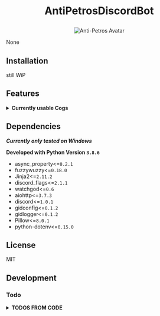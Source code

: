 # <p align="center">AntiPetrosDiscordBot</p> #


<p align="center"><img src="../misc/images/AntiPetros_for_readme.png" alt="Anti-Petros Avatar"/></p>


None


## Installation

still WiP





## Features ##

<details><summary><b>Currently usable Cogs</b></summary><blockquote>


### <p align="center">[Administration](/antipetros_discordbot/cogs/admin_cog.py)</p> ###

<details><summary><b>Description</b></summary><blockquote>

    None

</blockquote></details>

<details><summary><b>Commands</b></summary><blockquote>

- > add_to_blacklist

- > delete_msg

- > die

- > list_configs

- > overwrite_config

- > reload_all

- > remove_from_blacklist

- > send_config

- > tell_uptime

</blockquote></details>

---


### <p align="center">[GeneralDebug](/antipetros_discordbot/cogs/dev_cogs/general_debug_cog.py)</p> ###

<details><summary><b>Description</b></summary><blockquote>

    None

</blockquote></details>

<details><summary><b>Commands</b></summary><blockquote>

- > all_info_from_command_trigger

- > last_message

- > message_by_id

</blockquote></details>

---


### <p align="center">[ImageManipulator](/antipetros_discordbot/cogs/general_cogs/image_manipulation_cog.py)</p> ###

<details><summary><b>Description</b></summary><blockquote>

    None

</blockquote></details>

<details><summary><b>Commands</b></summary><blockquote>

- > antistasify

- > available_stamps

- > flag_test

- > member_avatar

</blockquote></details>

---


### <p align="center">[SaveLink](/antipetros_discordbot/cogs/general_cogs/save_link_cog.py)</p> ###

<details><summary><b>Description</b></summary><blockquote>


An extension Cog to let users temporary save links.

Saved links get posted to a certain channel and deleted after the specified time period from that channel (default in config).
Deleted links are kept in the bots database and can always be retrieved by fuzzy matched name.

Checks against a blacklist of urls and a blacklist of words, to not store malicious links.

cogs_config.ini section: self.config_name

currently implemented config options:

- 'allowed_roles' --> comma-seperated-list of role names
(eg: Dev_helper, Admin) !names have to match completely and are case-sensitive!

- 'allowed_channels' --> comma-seperated-list of channel names
(eg: bot-development-and-testing, general-dev-stuff) !names have to match completely and are case-sensitive!

- 'link_channel' --> channel id for the channel that is used as 'storage', where the bot posts the saved links for the time period
(eg: 645930607683174401)

- 'delete_all_allowed_roles' --> comma-seperated-list of role names that are allowed to clear the link Database, all links will be lost.
will propably be turned into user id list

- bad_link_image_path/bad_link_image_name --> file_path or appdata file name to an image to use when answering to an forbidden link (None means no image)


- default_storage_days --> integer of days to default to if user does not specifiy amount of time to keep link
(eg: 7)

- member_to_notifiy_bad_link --> comma-seperated-list of user_ids of users that should be notified per DM when an bad link is posted.

- notify_with_link --> boolean if the notification DM should include the bad link


</blockquote></details>

<details><summary><b>Commands</b></summary><blockquote>

- > clear_all_links

- > delete_link

- > get_all_links

- > get_forbidden_list

- > get_link

- > save_link

</blockquote></details>

---


### <p align="center">[SaveSuggestion](/antipetros_discordbot/cogs/general_cogs/save_suggestion_cog.py)</p> ###

<details><summary><b>Description</b></summary><blockquote>

    None

</blockquote></details>

<details><summary><b>Commands</b></summary><blockquote>

- > clear_all_suggestions

- > remove_all_my_data

- > request_my_data

- > retrieve_all

- > unsave_suggestion

</blockquote></details>

---


### <p align="center">[TestPlayground](/antipetros_discordbot/cogs/general_cogs/test_playground_cog.py)</p> ###

<details><summary><b>Description</b></summary><blockquote>

    None

</blockquote></details>

<details><summary><b>Commands</b></summary><blockquote>

- > FAQ_you

- > big_message

- > changesettings

- > check_md_helper

- > check_md_helper_specific

- > embed_experiment

- > furthermore_do_you_want_to_say_something

- > map_changed

- > request_server_restart

- > roll

</blockquote></details>

---

</blockquote></details>

## Dependencies ##

***Currently only tested on Windows***

**Developed with Python Version `3.8.6`**

- async_property<=`0.2.1`
- fuzzywuzzy<=`0.18.0`
- Jinja2<=`2.11.2`
- discord_flags<=`2.1.1`
- watchgod<=`0.6`
- aiohttp<=`3.7.3`
- discord<=`1.0.1`
- gidconfig<=`0.1.2`
- gidlogger<=`0.1.2`
- Pillow<=`8.0.1`
- python-dotenv<=`0.15.0`





## License

MIT

## Development


### Todo ###

<details><summary><b>TODOS FROM CODE</b></summary>

#### todo [\_\_main\_\_.py](/antipetros_discordbot/__main__.py): ####


- [ ] [\_\_main\_\_.py line 49:](/antipetros_discordbot/__main__.py#L49) `maybe put these functions into the Bot class or make an bot builder class`


- [ ] [\_\_main\_\_.py line 70:](/antipetros_discordbot/__main__.py#L70) `Deal wit the tripple or quadrouple redundancy in regards to the env file`


- [ ] [\_\_main\_\_.py line 121:](/antipetros_discordbot/__main__.py#L121) `make as embed`


---


#### todo [admin_cog.py](/antipetros_discordbot/cogs/admin_cog.py): ####


- [ ] [admin_cog.py line 185:](/antipetros_discordbot/cogs/admin_cog.py#L185) `make as embed`


- [ ] [admin_cog.py line 205:](/antipetros_discordbot/cogs/admin_cog.py#L205) `make as embed`


- [ ] [admin_cog.py line 224:](/antipetros_discordbot/cogs/admin_cog.py#L224) `make as embed`


- [ ] [admin_cog.py line 230:](/antipetros_discordbot/cogs/admin_cog.py#L230) `make as embed`


- [ ] [admin_cog.py line 240:](/antipetros_discordbot/cogs/admin_cog.py#L240) `make as embed`


- [ ] [admin_cog.py line 246:](/antipetros_discordbot/cogs/admin_cog.py#L246) `make as embed`


- [ ] [admin_cog.py line 252:](/antipetros_discordbot/cogs/admin_cog.py#L252) `make as embed`


- [ ] [admin_cog.py line 262:](/antipetros_discordbot/cogs/admin_cog.py#L262) `make as embed`


- [ ] [admin_cog.py line 266:](/antipetros_discordbot/cogs/admin_cog.py#L266) `make as embed`


- [ ] [admin_cog.py line 274:](/antipetros_discordbot/cogs/admin_cog.py#L274) `make as embed`


- [ ] [admin_cog.py line 277:](/antipetros_discordbot/cogs/admin_cog.py#L277) `make as embed`


- [ ] [admin_cog.py line 279:](/antipetros_discordbot/cogs/admin_cog.py#L279) `make as embed`


- [ ] [admin_cog.py line 289:](/antipetros_discordbot/cogs/admin_cog.py#L289) `make as embed`


- [ ] [admin_cog.py line 294:](/antipetros_discordbot/cogs/admin_cog.py#L294) `make as embed`


- [ ] [admin_cog.py line 306:](/antipetros_discordbot/cogs/admin_cog.py#L306) `make as embed`


- [ ] [admin_cog.py line 309:](/antipetros_discordbot/cogs/admin_cog.py#L309) `make as embed`


- [ ] [admin_cog.py line 311:](/antipetros_discordbot/cogs/admin_cog.py#L311) `make as embed`


- [ ] [admin_cog.py line 322:](/antipetros_discordbot/cogs/admin_cog.py#L322) `make as embed`


---


#### todo [general_debug_cog.py](/antipetros_discordbot/cogs/dev_cogs/general_debug_cog.py): ####


- [ ] [general_debug_cog.py line 46:](/antipetros_discordbot/cogs/dev_cogs/general_debug_cog.py#L46) `create regions for this file`


- [ ] [general_debug_cog.py line 47:](/antipetros_discordbot/cogs/dev_cogs/general_debug_cog.py#L47) `Document and Docstrings`


---


#### todo [image_manipulation_cog.py](/antipetros_discordbot/cogs/general_cogs/image_manipulation_cog.py): ####


- [ ] [image_manipulation_cog.py line 48:](/antipetros_discordbot/cogs/general_cogs/image_manipulation_cog.py#L48) `create regions for this file`


- [ ] [image_manipulation_cog.py line 49:](/antipetros_discordbot/cogs/general_cogs/image_manipulation_cog.py#L49) `Document and Docstrings`


- [ ] [image_manipulation_cog.py line 233:](/antipetros_discordbot/cogs/general_cogs/image_manipulation_cog.py#L233) `make as embed`


- [ ] [image_manipulation_cog.py line 243:](/antipetros_discordbot/cogs/general_cogs/image_manipulation_cog.py#L243) `make as embed`


- [ ] [image_manipulation_cog.py line 247:](/antipetros_discordbot/cogs/general_cogs/image_manipulation_cog.py#L247) `make as embed`


- [ ] [image_manipulation_cog.py line 254:](/antipetros_discordbot/cogs/general_cogs/image_manipulation_cog.py#L254) `make as embed`


- [ ] [image_manipulation_cog.py line 258:](/antipetros_discordbot/cogs/general_cogs/image_manipulation_cog.py#L258) `maybe make extra attribute for input format, check what is possible and working. else make a generic format list`


- [ ] [image_manipulation_cog.py line 272:](/antipetros_discordbot/cogs/general_cogs/image_manipulation_cog.py#L272) `make as embed`


- [ ] [image_manipulation_cog.py line 279:](/antipetros_discordbot/cogs/general_cogs/image_manipulation_cog.py#L279) `remove this, or move to debug`


- [ ] [image_manipulation_cog.py line 286:](/antipetros_discordbot/cogs/general_cogs/image_manipulation_cog.py#L286) `make as embed`


- [ ] [image_manipulation_cog.py line 289:](/antipetros_discordbot/cogs/general_cogs/image_manipulation_cog.py#L289) `make as embed`


- [ ] [image_manipulation_cog.py line 307:](/antipetros_discordbot/cogs/general_cogs/image_manipulation_cog.py#L307) `make as embed`


---


#### todo [save_link_cog.py](/antipetros_discordbot/cogs/general_cogs/save_link_cog.py): ####


- [ ] [save_link_cog.py line 81:](/antipetros_discordbot/cogs/general_cogs/save_link_cog.py#L81) `refractor 'get_forbidden_list' to not use temp directory but send as filestream or so`


- [ ] [save_link_cog.py line 83:](/antipetros_discordbot/cogs/general_cogs/save_link_cog.py#L83) `need help figuring out how to best check bad link or how to format/normalize it`


- [ ] [save_link_cog.py line 85:](/antipetros_discordbot/cogs/general_cogs/save_link_cog.py#L85) `Add Method to add forbidden url words and forbidden links`


- [ ] [save_link_cog.py line 87:](/antipetros_discordbot/cogs/general_cogs/save_link_cog.py#L87) `check if everything is documented`


- [ ] [save_link_cog.py line 251:](/antipetros_discordbot/cogs/general_cogs/save_link_cog.py#L251) `make as embed`


- [ ] [save_link_cog.py line 262:](/antipetros_discordbot/cogs/general_cogs/save_link_cog.py#L262) `make as embed`


- [ ] [save_link_cog.py line 284:](/antipetros_discordbot/cogs/general_cogs/save_link_cog.py#L284) `make as embed, also change to only get raw data from datastoragehandler`


- [ ] [save_link_cog.py line 309:](/antipetros_discordbot/cogs/general_cogs/save_link_cog.py#L309) `make as embed`


- [ ] [save_link_cog.py line 319:](/antipetros_discordbot/cogs/general_cogs/save_link_cog.py#L319) `make as embed`


- [ ] [save_link_cog.py line 342:](/antipetros_discordbot/cogs/general_cogs/save_link_cog.py#L342) `refractor that monster of an function`


- [ ] [save_link_cog.py line 364:](/antipetros_discordbot/cogs/general_cogs/save_link_cog.py#L364) `make as embed`


- [ ] [save_link_cog.py line 389:](/antipetros_discordbot/cogs/general_cogs/save_link_cog.py#L389) `make as embed`


- [ ] [save_link_cog.py line 450:](/antipetros_discordbot/cogs/general_cogs/save_link_cog.py#L450) `Docstring`


- [ ] [save_link_cog.py line 557:](/antipetros_discordbot/cogs/general_cogs/save_link_cog.py#L557) `Add logging`


---


#### todo [save_suggestion_cog.py](/antipetros_discordbot/cogs/general_cogs/save_suggestion_cog.py): ####


- [ ] [save_suggestion_cog.py line 48:](/antipetros_discordbot/cogs/general_cogs/save_suggestion_cog.py#L48) `create report generator in different formats, at least json and Html, probably also as embeds and Markdown`


- [ ] [save_suggestion_cog.py line 50:](/antipetros_discordbot/cogs/general_cogs/save_suggestion_cog.py#L50) `Document and Docstrings`


- [ ] [save_suggestion_cog.py line 144:](/antipetros_discordbot/cogs/general_cogs/save_suggestion_cog.py#L144) `make as embed`


- [ ] [save_suggestion_cog.py line 175:](/antipetros_discordbot/cogs/general_cogs/save_suggestion_cog.py#L175) `make as embed`


- [ ] [save_suggestion_cog.py line 184:](/antipetros_discordbot/cogs/general_cogs/save_suggestion_cog.py#L184) `make as embed`


- [ ] [save_suggestion_cog.py line 189:](/antipetros_discordbot/cogs/general_cogs/save_suggestion_cog.py#L189) `make as embed`


- [ ] [save_suggestion_cog.py line 201:](/antipetros_discordbot/cogs/general_cogs/save_suggestion_cog.py#L201) `make as embed`


- [ ] [save_suggestion_cog.py line 205:](/antipetros_discordbot/cogs/general_cogs/save_suggestion_cog.py#L205) `make as embed`


- [ ] [save_suggestion_cog.py line 209:](/antipetros_discordbot/cogs/general_cogs/save_suggestion_cog.py#L209) `make as embed`


- [ ] [save_suggestion_cog.py line 214:](/antipetros_discordbot/cogs/general_cogs/save_suggestion_cog.py#L214) `make as embed`


- [ ] [save_suggestion_cog.py line 221:](/antipetros_discordbot/cogs/general_cogs/save_suggestion_cog.py#L221) `make completly new for sqlite or dynamic datahandler`


- [ ] [save_suggestion_cog.py line 240:](/antipetros_discordbot/cogs/general_cogs/save_suggestion_cog.py#L240) `make as embed`


- [ ] [save_suggestion_cog.py line 243:](/antipetros_discordbot/cogs/general_cogs/save_suggestion_cog.py#L243) `make as embed`


- [ ] [save_suggestion_cog.py line 254:](/antipetros_discordbot/cogs/general_cogs/save_suggestion_cog.py#L254) `make as embed`


- [ ] [save_suggestion_cog.py line 258:](/antipetros_discordbot/cogs/general_cogs/save_suggestion_cog.py#L258) `make as embed`


- [ ] [save_suggestion_cog.py line 262:](/antipetros_discordbot/cogs/general_cogs/save_suggestion_cog.py#L262) `make as embed`


- [ ] [save_suggestion_cog.py line 267:](/antipetros_discordbot/cogs/general_cogs/save_suggestion_cog.py#L267) `make as embed`


- [ ] [save_suggestion_cog.py line 277:](/antipetros_discordbot/cogs/general_cogs/save_suggestion_cog.py#L277) `make as embed`


- [ ] [save_suggestion_cog.py line 312:](/antipetros_discordbot/cogs/general_cogs/save_suggestion_cog.py#L312) `make as embed`


- [ ] [save_suggestion_cog.py line 315:](/antipetros_discordbot/cogs/general_cogs/save_suggestion_cog.py#L315) `make as embed`


- [ ] [save_suggestion_cog.py line 319:](/antipetros_discordbot/cogs/general_cogs/save_suggestion_cog.py#L319) `make as embed`


---


#### idea [render_new_cog_file.py](/antipetros_discordbot/dev_tools/render_new_cog_file.py): ####


- [ ] [render_new_cog_file.py line 114:](/antipetros_discordbot/dev_tools/render_new_cog_file.py#L114) `create gui for this`


---


#### idea [antipetros_bot.py](/antipetros_discordbot/engine/antipetros_bot.py): ####


- [ ] [antipetros_bot.py line 41:](/antipetros_discordbot/engine/antipetros_bot.py#L41) `Use an assistant class to hold some of the properties and then use the __getattr__ to make it look as one object, just for structuring`


#### todo [antipetros_bot.py](/antipetros_discordbot/engine/antipetros_bot.py): ####


- [ ] [antipetros_bot.py line 39:](/antipetros_discordbot/engine/antipetros_bot.py#L39) `create regions for this file`


- [ ] [antipetros_bot.py line 40:](/antipetros_discordbot/engine/antipetros_bot.py#L40) `Document and Docstrings`


---


#### todo [sqldata_storager.py](/antipetros_discordbot/utility/sqldata_storager.py): ####


- [ ] [sqldata_storager.py line 29:](/antipetros_discordbot/utility/sqldata_storager.py#L29) `create regions for this file`


- [ ] [sqldata_storager.py line 30:](/antipetros_discordbot/utility/sqldata_storager.py#L30) `update save link Storage to newer syntax (composite access)`


- [ ] [sqldata_storager.py line 31:](/antipetros_discordbot/utility/sqldata_storager.py#L31) `Document and Docstrings`


- [ ] [sqldata_storager.py line 32:](/antipetros_discordbot/utility/sqldata_storager.py#L32) `refractor to subfolder`


---

### General Todos ###
#### Bugs ####

- [ ] *important*: check everything for blocking functions and move big ones into threads (run in executor)


---

#### features ####

- [ ] *important*: create nice looking help command

- [ ] *important*: better docstrings and docstring all commands at least

- [ ] *important*: create all needed check methods

- [ ] *important*: move to gidappdata as storage

- [ ] *unimportant*: assign good names to the cogs as argument in the init

- [ ] *unimportant*: ask for symbols at art team


---

#### misc ####


---

#### tests ####


---

</details>

